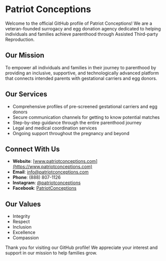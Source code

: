 # Patriot Conceptions

Welcome to the official GitHub profile of Patriot Conceptions! We are a veteran-founded surrogacy and egg donation agency dedicated to helping individuals and families achieve parenthood through Assisted Third-party Reproduction.

## Our Mission

To empower all individuals and families in their journey to parenthood by providing an inclusive, supportive, and technologically advanced platform that connects intended parents with gestational carriers and egg donors.

## Our Services
- Comprehensive profiles of pre-screened gestational carriers and egg donors
- Secure communication channels for getting to know potential matches
- Step-by-step guidance through the entire parenthood journey
- Legal and medical coordination services
- Ongoing support throughout the pregnancy and beyond

## Connect With Us
- **Website**: [www.patriotconceptions.com](https://www.patriotconceptions.com)
- **Email**: [info@patriotconceptions.com](mailto:info@patriotconceptions.com)
- **Phone**: (888) 807-1126
- **Instagram**: [@patriotconceptions](https://instagram.com/patriotconceptions)
- **Facebook**: [PatriotConceptions](https://facebook.com/patriotconceptionsus)

## Our Values
- Integrity
- Respect
- Inclusion
- Excellence
- Compassion

Thank you for visiting our GitHub profile! We appreciate your interest and support in our mission to help families grow.

